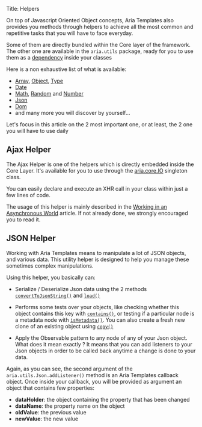 Title: Helpers


On top of Javascript Oriented Object concepts, Aria Templates also provides you methods through helpers to achieve all the most common and repetitive tasks that you will have to face everyday.

Some of them are directly bundled within the Core layer of the framework. The other one are available in the `aria.utils` package, ready for you to use them as a [dependency](around_classes#dependencies.2c-.24dependencies) inside your classes

Here is a non exhaustive list of what is available:

* [Array](http://www.ariatemplates.com/aria/guide/apps/apidocs#aria.utils.Array), [Object](http://www.ariatemplates.com/aria/guide/apps/apidocs#aria.utils.Object), [Type](http://www.ariatemplates.com/aria/guide/apps/apidocs#aria.utils.Type)
* [Date](http://www.ariatemplates.com/aria/guide/apps/apidocs#aria.utils.Date)
* [Math](http://www.ariatemplates.com/aria/guide/apps/apidocs#aria.utils.Math), [Random](http://www.ariatemplates.com/aria/guide/apps/apidocs#aria.utils.Rand) and [Number](http://www.ariatemplates.com/aria/guide/apps/apidocs#aria.utils.Number)
* [Json](http://www.ariatemplates.com/aria/guide/apps/apidocs#aria.utils.Json)
* [Dom](http://www.ariatemplates.com/aria/guide/apps/apidocs#aria.utils.Dom)
* and many more you will discover by yourself...

Let's focus in this article on the 2 most important one, or at least, the 2 one you will have to use daily

## Ajax Helper

The Ajax Helper is one of the helpers which is directly embedded inside the Core Layer. It's available for you to use through the [aria.core.IO](http://www.ariatemplates.com/aria/guide/apps/apidocs#aria.core.IO) singleton class.

You can easily declare and execute an XHR call in your class within just a few lines of code.

The usage of this helper is mainly described in the [Working in an Asynchronous World](working_in_an_asynchronous_world) article. If not already done, we strongly encouraged you to read it.

## JSON Helper

Working with Aria Templates means to manipulate a lot of JSON objects, and various data. This utility helper is designed to help you manage these sometimes complex manipulations.

Using this helper, you basically can:

* Serialize / Deserialize Json data using the 2 methods [`convertToJsonString()`](http://www.ariatemplates.com/aria/guide/apps/apidocs#aria.utils.Json:convertToJsonString:method) and [`load()`](http://www.ariatemplates.com/aria/guide/apps/apidocs#aria.utils.Json:load:method)

<script src='http://snippets.ariatemplates.com/snippets/github.com/ariatemplates/documentation-code/snippets/core/helpers/JsonManipulation.js?tag=serialization&lang=javascript&outdent=true'></script>

* Performs some tests over your objects, like checking whether this object contains this key with [`contains()`](http://www.ariatemplates.com/aria/guide/apps/apidocs#aria.utils.Json:contains:method), or testing if a particular node is a metadata node with [`isMetadata()`](http://www.ariatemplates.com/aria/guide/apps/apidocs#aria.utils.Json:isMetadata:method). You can also create a fresh new clone of an existing object using [`copy()`](http://www.ariatemplates.com/aria/guide/apps/apidocs#aria.utils.Json:copy:method)

<script src='http://snippets.ariatemplates.com/snippets/github.com/ariatemplates/documentation-code/snippets/core/helpers/JsonManipulation.js?tag=standard&lang=javascript&outdent=true'></script>

* Apply the Observable pattern to any node of any of your Json object. What does it mean exactly ? It means that you can add listeners to your Json objects in order to be called back anytime a change is done to your data.

<script src='http://snippets.ariatemplates.com/snippets/github.com/ariatemplates/documentation-code/snippets/core/helpers/JsonManipulation.js?tag=listeners&lang=javascript&outdent=true'></script>

Again, as you can see, the second argument of the `aria.utils.Json.addListener()` method is an Aria Templates callback object. Once inside your callback, you will be provided as argument an object that contains few properties:

* **dataHolder**: the object containing the property that has been changed
* **dataName**: the property name on the object
* **oldValue**: the previous value
* **newValue**: the new value